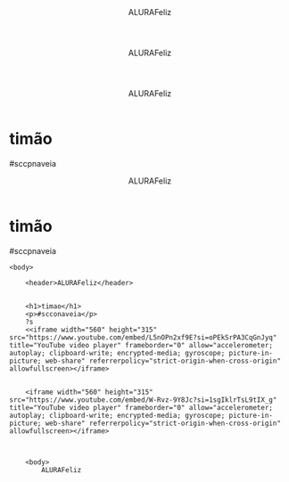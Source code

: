 <header>ALURAFeliz</header>
<header>ALURAFeliz</header>
<header>ALURAFeliz</header>


<h1>timão </h1>
<p>#sccpnaveia</p>
<header>ALURAFeliz</header>


<h1>timão </h1>
<p>#sccpnaveia</p>



    
    
    <body>

        <header>ALURAFeliz</header>
        
        
        <h1>timao</h1>
        <p>#scconaveia</p>
        ?s
        <<iframe width="560" height="315" src="https://www.youtube.com/embed/L5nOPn2xf9E?si=oPEkSrPA3CqGnJyq" title="YouTube video player" frameborder="0" allow="accelerometer; autoplay; clipboard-write; encrypted-media; gyroscope; picture-in-picture; web-share" referrerpolicy="strict-origin-when-cross-origin" allowfullscreen></iframe>

        
        <iframe width="560" height="315" src="https://www.youtube.com/embed/W-Rvz-9Y8Jc?si=1sgIklrTsL9tIX_g" title="YouTube video player" frameborder="0" allow="accelerometer; autoplay; clipboard-write; encrypted-media; gyroscope; picture-in-picture; web-share" referrerpolicy="strict-origin-when-cross-origin" allowfullscreen></iframe>
        
        
        
        <body>
            ALURAFeliz
